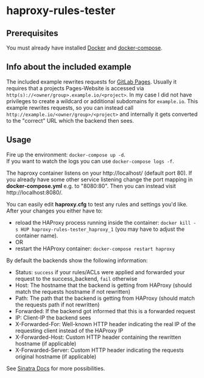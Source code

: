 # haproxy-rules-tester

## Prerequisites
You must already have installed [Docker] and [docker-compose].

## Info about the included example
The included example rewrites requests for [GitLab Pages][g-pages]. Usually it requires that a projects Pages-Website is accessed via `http(s)://<owner/group>.example.io/<project>`. In my case I did not have privileges to create a wildcard or additional subdomains for `example.io`. This example rewrites requests, so you can instead call `http://example.io/<owner/group>/<project>` and internally it gets converted to the "correct" URL which the backend then sees.

## Usage
Fire up the environment: `docker-compose up -d`.  
If you want to watch the logs you can use `docker-compose logs -f`.

The haproxy container listens on your http://localhost/ (default port 80). If you already have some other service listening change the port mapping in **docker-compose.yml** e.g. to "8080:80". Then you can instead visit http://localhost:8080/.

You can easily edit **haproxy.cfg** to test any rules and settings you'd like. After your changes you either have to:
 - reload the HAProxy process running inside the container: `docker kill -s HUP haproxy-rules-tester_haproxy_1` (you may have to adjust the container name).  
 - OR  
 - restart the HAProxy container: `docker-compose restart haproxy`

By default the backends show the following information:
 - Status: `success` if your rules/ACLs were applied and forwarded your request to the success_backend, `fail` otherwise
 - Host: The hostname that the backend is getting from HAProxy (should match the requests hostname if not rewritten)
 - Path: The path that the backend is getting from HAProxy (should match the requests path if not rewritten)
 - Forwarded: If the backend got informed that this is a forwarded request
 - IP: Client-IP the backend sees
 - X-Forwarded-For: Well-known HTTP header indicating the real IP of the requesting client instead of the HAProxy IP
 - X-Forwarded-Host: Custom HTTP header containing the rewritten hostname (if applicable)
 - X-Forwarded-Server: Custom HTTP header indicating the requests original hostname (if applicable)

See [Sinatra Docs][sinatra-docs] for more possibilities.

[Docker]: https://docs.docker.com/get-docker/ "Get Docker | Docker Documentation"
[docker-compose]: https://docs.docker.com/compose/install/ "Install Docker Compose | Docker Documentation"
[g-pages]: https://docs.gitlab.com/ee/user/project/pages/ "GitLab Pages Documentation"
[sinatra-docs]: https://rubydoc.info/gems/sinatra "Sinatra Documentation (quickly create web applications in Ruby)"
